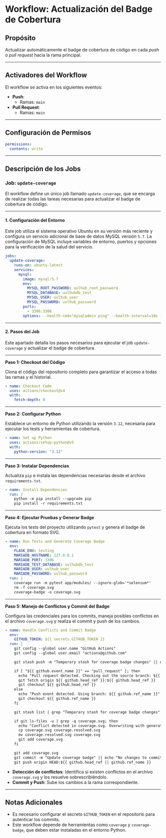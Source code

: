 # Workflow: Actualización del Badge de Cobertura

## Propósito

Actualizar automáticamente el badge de cobertura de código en cada *push* o *pull request* hacia la rama principal.

---

## Activadores del Workflow

El workflow se activa en los siguientes eventos:

- **Push**:
  - Ramas: `main`
- **Pull Request**:
  - Ramas: `main`

---

## Configuración de Permisos

```yaml
permissions:
  contents: write
```

---

## Descripción de los Jobs

### Job: `update-coverage`

El workflow define un único job llamado `update-coverage`, que se encarga de realizar todas las tareas necesarias para actualizar el badge de cobertura de código.

---

#### 1. Configuración del Entorno

Este job utiliza el sistema operativo Ubuntu en su versión más reciente y configura un servicio adicional de base de datos MySQL versión `5.7`. La configuración de MySQL incluye variables de entorno, puertos y opciones para la verificación de la salud del servicio.

```yaml
jobs:
  update-coverage:
    runs-on: ubuntu-latest
    services:
      mysql:
        image: mysql:5.7
        env:
          MYSQL_ROOT_PASSWORD: uvlhub_root_password
          MYSQL_DATABASE: uvlhubdb_test
          MYSQL_USER: uvlhub_user
          MYSQL_PASSWORD: uvlhub_password
        ports:
          - 3306:3306
        options: --health-cmd="mysqladmin ping" --health-interval=10s --health-timeout=5s --health-retries=3
```

---

#### 2. Pasos del Job

Este apartado detalla los pasos necesarios para ejecutar el job `update-coverage` y actualizar el badge de cobertura.

---

**Paso 1: Checkout del Código**

Clona el código del repositorio completo para garantizar el acceso a todas las ramas y el historial.

```yaml
- name: Checkout Code
  uses: actions/checkout@v4
  with:
    fetch-depth: 0
```

---

**Paso 2: Configurar Python**

Establece un entorno de Python utilizando la versión `3.12`, necesaria para ejecutar los tests y herramientas de cobertura.

```yaml
- name: Set up Python
  uses: actions/setup-python@v5
  with:
    python-version: "3.12"
```

---

**Paso 3: Instalar Dependencias**

Actualiza `pip` e instala las dependencias necesarias desde el archivo `requirements.txt`.

```yaml
- name: Install Dependencies
  run: |
    python -m pip install --upgrade pip
    pip install -r requirements.txt
```

---

**Paso 4: Ejecutar Pruebas y Generar Badge**

Ejecuta los tests del proyecto utilizando `pytest` y genera el badge de cobertura en formato SVG.

```yaml
- name: Run Tests and Generate Coverage Badge
  env:
    FLASK_ENV: testing
    MARIADB_HOSTNAME: 127.0.0.1
    MARIADB_PORT: 3306
    MARIADB_TEST_DATABASE: uvlhubdb_test
    MARIADB_USER: uvlhub_user
    MARIADB_PASSWORD: uvlhub_password
  run: |
    coverage run -m pytest app/modules/ --ignore-glob='*selenium*'
    rm -f coverage.svg
    coverage-badge -o coverage.svg
```

---

**Paso 5: Manejo de Conflictos y Commit del Badge**

Configura las credenciales para los commits, maneja posibles conflictos en el archivo `coverage.svg` y realiza el commit y push de los cambios.

```yaml
- name: Handle Conflicts and Commit Badge
  env:
    GITHUB_TOKEN: ${{ secrets.GITHUB_TOKEN }}
  run: |
    git config --global user.name "GitHub Actions"
    git config --global user.email "actions@github.com"

    git stash push -m "Temporary stash for coverage badge changes" || echo "No changes to stash"

    if [ "${{ github.event_name }}" == "pull_request" ]; then
      echo "Pull request detected. Checking out the source branch: ${{ github.head_ref }}"
      git fetch origin ${{ github.head_ref }}:${{ github.head_ref }}
      git checkout ${{ github.head_ref }}
    else
      echo "Push event detected. Using branch: ${{ github.ref_name }}"
      git checkout ${{ github.ref_name }}
    fi

    git stash list | grep "Temporary stash for coverage badge changes" && git stash pop || echo "No stash to apply"

    if git ls-files -u | grep -q coverage.svg; then
      echo "Conflict detected in coverage.svg. Overwriting with generated file."
      cp coverage.svg coverage.resolved.svg
      mv coverage.resolved.svg coverage.svg
      git add coverage.svg
    fi

    git add coverage.svg
    git commit -m "Update coverage badge" || echo "No changes to commit"
    git push origin HEAD:${{ github.head_ref || github.ref_name }}
```

- **Detección de conflictos**: Identifica si existen conflictos en el archivo `coverage.svg` y los resuelve sobrescribiéndolo.
- **Commit y Push**: Sube los cambios a la rama correspondiente.

---

## Notas Adicionales

- Es necesario configurar el secreto `GITHUB_TOKEN` en el repositorio para autenticar los commits.
- Este workflow depende de herramientas como `coverage` y `coverage-badge`, que deben estar instaladas en el entorno Python.
